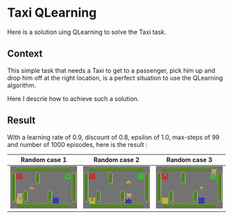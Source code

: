 # Taxi QLearning
Here is a solution uing QLearning to solve the Taxi task.


## Context
This simple task that needs a Taxi to get to a passenger, pick him up and drop him off at the right location, is a perfect situation to use the QLearning algorithm.

Here I descrie how to achieve such a solution.

## Result

With a learning rate of 0.9, discount of 0.8, epsilon of 1.0, max-steps of 99 and number of 1000 episodes, here is the result : 

| Random case 1 | Random case 2 | Random case 3 |
|------------|------------|------------|
| ![Alt Text](img/Taxi.gif) | ![Alt Text](img/Taxi2.gif) | ![Alt Text](img/Taxi3.gif) |